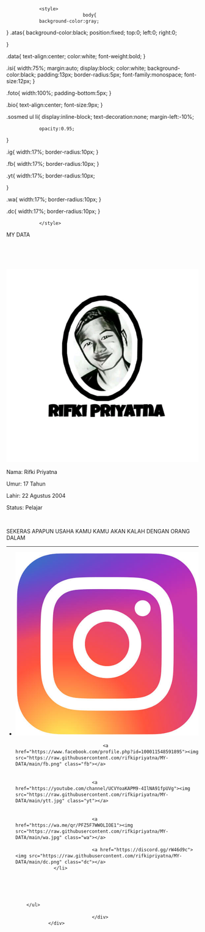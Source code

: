 
<html lang="in">
<head>
				<title>Data Rifki</title>
				
				<style>
								body{
				background-color:gray;
}
.atas{
				background-color:black;
				position:fixed;
				top:0;
				left:0;
				right:0;
				
}

.data{
				text-align:center;
				color:white;
				font-weight:bold;
}

.isi{
				width:75%;
				margin:auto;
				display:block;
				color:white;
				background-color:black;
				padding:13px;
				border-radius:5px;
				font-family:monospace;
				font-size:12px;
}

.foto{
				width:100%;
				padding-bottom:5px;
}

.bio{
				text-align:center;
				font-size:9px;
}

.sosmed ul li{
				display:inline-block;
				text-decoration:none;
				margin-left:-10%;
				
				opacity:0.95;
}

.ig{
				width:17%;
				border-radius:10px;
}

.fb{
				width:17%;
				border-radius:10px;
}

.yt{
				width:17%;
				border-radius:10px;
				
}

.wa{
				width:17%;
				border-radius:10px;
}

.dc{
				width:17%;
				border-radius:10px;
}


				</style>
</head>
<body>
				<div class="atas">
								<p class="data">MY DATA</p> <br>			
				</div>
				<br><br><br>
				<div class="isi">
								<img src="https://raw.githubusercontent.com/rifkipriyatna/MY-DATA/main/ikiii.jpg" class="foto">
								<p class="nama">Nama: Rifki Priyatna</p>
								<p class="umur">Umur: 17 Tahun</p>
								<p class="lahir">Lahir: 22 Agustus 2004</p>
								<p class="status">Status: Pelajar</p>
								<br>
								<p class="bio">SEKERAS APAPUN USAHA KAMU KAMU AKAN KALAH DENGAN ORANG DALAM</p>
								<hr>
								<div class="sosmed">
		<ul>
					<li><a href="https://www.instagram.com/invites/contact/?i=fb9d86v7vdi8&utm_content=3f70xoh"><img src="https://raw.githubusercontent.com/rifkipriyatna/MY-DATA/main/ig.jpeg" class="ig"></a>
					
									<a href="https://www.facebook.com/profile.php?id=100011548591895"><img src="https://raw.githubusercontent.com/rifkipriyatna/MY-DATA/main/fb.png" class="fb"></a>
							
				  
				  				<a href="https://youtube.com/channel/UCVYoaKAPM9-4IlNA91fpUVg"><img src="https://raw.githubusercontent.com/rifkipriyatna/MY-DATA/main/ytt.jpg" class="yt"></a>
				  				
				  
				  				<a href="https://wa.me/qr/PFZ5F7WWOLIOE1"><img src="https://raw.githubusercontent.com/rifkipriyatna/MY-DATA/main/wa.jpg" class="wa"></a>
				  				
				  				<a href="https://discord.gg/rW46d9c"><img src="https://raw.githubusercontent.com/rifkipriyatna/MY-DATA/main/dc.png" class="dc"></a>
				  </li>			
																
																
																
																
																
		</ul>
												
								</div>
				</div>
</body>
</html>
